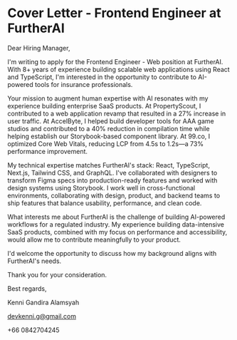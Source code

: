 # Cover Letter - Frontend Engineer at FurtherAI

Dear Hiring Manager,

I'm writing to apply for the Frontend Engineer - Web position at FurtherAI. With 8+ years of experience building scalable web applications using React and TypeScript, I'm interested in the opportunity to contribute to AI-powered tools for insurance professionals.

Your mission to augment human expertise with AI resonates with my experience building enterprise SaaS products. At PropertyScout, I contributed to a web application revamp that resulted in a 27% increase in user traffic. At AccelByte, I helped build developer tools for AAA game studios and contributed to a 40% reduction in compilation time while helping establish our Storybook-based component library. At 99.co, I optimized Core Web Vitals, reducing LCP from 4.5s to 1.2s—a 73% performance improvement.

My technical expertise matches FurtherAI's stack: React, TypeScript, Next.js, Tailwind CSS, and GraphQL. I've collaborated with designers to transform Figma specs into production-ready features and worked with design systems using Storybook. I work well in cross-functional environments, collaborating with design, product, and backend teams to ship features that balance usability, performance, and clean code.

What interests me about FurtherAI is the challenge of building AI-powered workflows for a regulated industry. My experience building data-intensive SaaS products, combined with my focus on performance and accessibility, would allow me to contribute meaningfully to your product.

I'd welcome the opportunity to discuss how my background aligns with FurtherAI's needs.

Thank you for your consideration.

Best regards,

Kenni Gandira Alamsyah

devkenni.g@gmail.com

+66 0842704245
